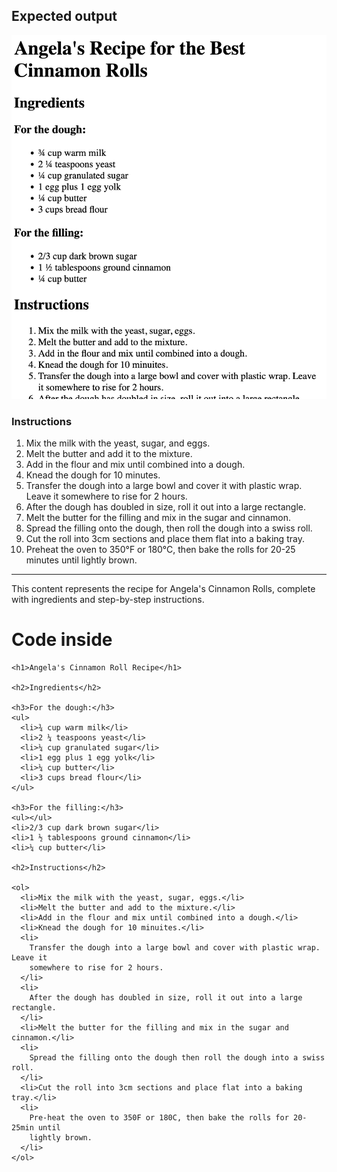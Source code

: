 ## Expected output 
![output](./goal.png)

### Instructions

1. Mix the milk with the yeast, sugar, and eggs.
2. Melt the butter and add it to the mixture.
3. Add in the flour and mix until combined into a dough.
4. Knead the dough for 10 minutes.
5. Transfer the dough into a large bowl and cover it with plastic wrap. Leave it somewhere to rise for 2 hours.
6. After the dough has doubled in size, roll it out into a large rectangle.
7. Melt the butter for the filling and mix in the sugar and cinnamon.
8. Spread the filling onto the dough, then roll the dough into a swiss roll.
9. Cut the roll into 3cm sections and place them flat into a baking tray.
10. Preheat the oven to 350°F or 180°C, then bake the rolls for 20-25 minutes until lightly brown.

---

This content represents the recipe for Angela's Cinnamon Rolls, complete with ingredients and step-by-step instructions.





# Code inside

```
<h1>Angela's Cinnamon Roll Recipe</h1>

<h2>Ingredients</h2>

<h3>For the dough:</h3>
<ul>
  <li>¾ cup warm milk</li>
  <li>2 ¼ teaspoons yeast</li>
  <li>¼ cup granulated sugar</li>
  <li>1 egg plus 1 egg yolk</li>
  <li>¼ cup butter</li>
  <li>3 cups bread flour</li>
</ul>

<h3>For the filling:</h3>
<ul></ul>
<li>2/3 cup dark brown sugar</li>
<li>1 ½ tablespoons ground cinnamon</li>
<li>¼ cup butter</li>

<h2>Instructions</h2>

<ol>
  <li>Mix the milk with the yeast, sugar, eggs.</li>
  <li>Melt the butter and add to the mixture.</li>
  <li>Add in the flour and mix until combined into a dough.</li>
  <li>Knead the dough for 10 minuites.</li>
  <li>
    Transfer the dough into a large bowl and cover with plastic wrap. Leave it
    somewhere to rise for 2 hours.
  </li>
  <li>
    After the dough has doubled in size, roll it out into a large rectangle.
  </li>
  <li>Melt the butter for the filling and mix in the sugar and cinnamon.</li>
  <li>
    Spread the filling onto the dough then roll the dough into a swiss roll.
  </li>
  <li>Cut the roll into 3cm sections and place flat into a baking tray.</li>
  <li>
    Pre-heat the oven to 350F or 180C, then bake the rolls for 20-25min until
    lightly brown.
  </li>
</ol>
```